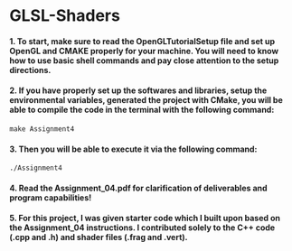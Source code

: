 # GLSL-Shaders
#### 1. To start, make sure to read the OpenGLTutorialSetup file and set up OpenGL and CMAKE properly for your machine. You will need to know how to use basic shell commands and pay close attention to the setup directions.
#### 2. If you have properly set up the softwares and libraries, setup the environmental variables, generated the project with CMake, you will be able to compile the code in the terminal with the following command:
``
make Assignment4
``
#### 3. Then you will be able to execute it via the following command:
``
./Assignment4
``
#### 4. Read the Assignment_04.pdf for clarification of deliverables and program capabilities!
#### 5. For this project, I was given starter code which I built upon based on the Assignment_04 instructions. I contributed solely to the C++ code (.cpp and .h) and shader files (.frag and .vert).
